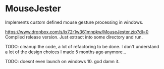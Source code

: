 # MouseJester
Implements custom defined mouse gesture processing in windows.


https://www.dropbox.com/s/ix72r1w361mnpkw/MouseJester.zip?dl=0 Compiled release version. Just extract into some directory and run.


TODO: cleanup the code, a lot of refactoring to be done. I don't understand a lot of the design choices I made 5 months ago anymore...

TODO: doesnt even launch on windows 10. god damn it.
